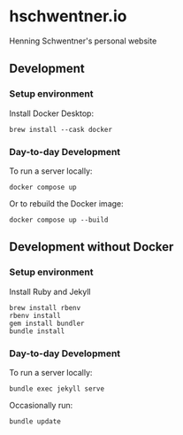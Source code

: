 # hschwentner.io

Henning Schwentner's personal website

## Development

### Setup environment

Install Docker Desktop:

```fish
brew install --cask docker
```

### Day-to-day Development

To run a server locally:

```fish
docker compose up
```

Or to rebuild the Docker image:

```fish
docker compose up --build
```

## Development without Docker

### Setup environment

Install Ruby and Jekyll

```fish
brew install rbenv
rbenv install
gem install bundler
bundle install
```

### Day-to-day Development

To run a server locally:

```fish
bundle exec jekyll serve
```

Occasionally run:

```fish
bundle update
```
